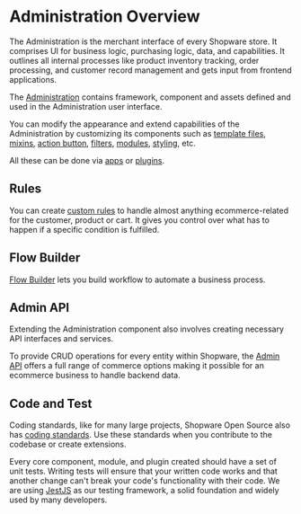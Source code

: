 # Administration Overview

The Administration is the merchant interface of every Shopware store. It comprises UI for business logic, purchasing logic, data, and capabilities. It outlines all internal processes like product inventory tracking, order processing, and customer record management and gets input from frontend applications.

The [Administration](https://developer.shopware.com/docs/concepts/framework/architecture/administration-concept) contains framework, component and assets defined and used in the Administration user interface.

You can modify the appearance and extend capabilities of the Administration by customizing its components such as [template files](https://developer.shopware.com/docs/guides/plugins/plugins/administration/writing-templates), [mixins](https://developer.shopware.com/docs/guides/plugins/plugins/administration/add-mixins), [action button](https://developer.shopware.com/docs/guides/plugins/apps/administration/add-custom-action-button), [filters](https://developer.shopware.com/docs/guides/plugins/plugins/administration/add-filter), [modules](https://developer.shopware.com/docs/guides/plugins/apps/administration/add-custom-modules), [styling](https://developer.shopware.com/docs/guides/plugins/plugins/administration/add-custom-styles), etc.

All these can be done via [apps](https://developer.shopware.com/docs/guides/plugins/apps/administration) or [plugins](https://developer.shopware.com/docs/guides/plugins/plugins/administration).

## Rules

You can create [custom rules](https://developer.shopware.com/docs/guides/plugins/plugins/framework/rule/add-custom-rules) to handle almost anything ecommerce-related for the customer, product or cart. It gives you control over what has to happen if a specific condition is fulfilled.

## Flow Builder

[Flow Builder](https://developer.shopware.com/docs/guides/plugins/plugins/framework/flow/add-flow-builder-action#add-custom-action-in-administration) lets you build workflow to automate a business process.

## Admin API

Extending the Administration component also involves creating necessary API interfaces and services.

To provide CRUD operations for every entity within Shopware, the [Admin API](https://developer.shopware.com/docs/concepts/api/admin-api) offers a full range of commerce options making it possible for an ecommerce business to handle backend data.

## Code and Test

Coding standards, like for many large projects, Shopware Open Source also has [coding standards](https://developer.shopware.com/docs/resources/guidelines/code). Use these standards when you contribute to the codebase or create extensions.

Every core component, module, and plugin created should have a set of unit tests. Writing tests will ensure that your written code works and that another change can't break your code's functionality with their code. We are using [JestJS](https://developer.shopware.com/docs/guides/plugins/plugins/testing/jest-admin) as our testing framework, a solid foundation and widely used by many developers.
